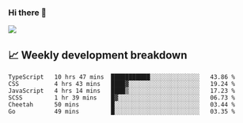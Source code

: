 ### Hi there 👋
<img align="center" src="https://github-readme-stats.vercel.app/api?username=Tumao727&show_icons=true&hide_title=true&theme=dracula" />


## 📈 Weekly development breakdown
<!--START_SECTION:waka-->

```text
TypeScript   10 hrs 47 mins  ███████████░░░░░░░░░░░░░░   43.86 %
CSS          4 hrs 43 mins   ████▓░░░░░░░░░░░░░░░░░░░░   19.24 %
JavaScript   4 hrs 14 mins   ████▒░░░░░░░░░░░░░░░░░░░░   17.23 %
SCSS         1 hr 39 mins    █▓░░░░░░░░░░░░░░░░░░░░░░░   06.73 %
Cheetah      50 mins         █░░░░░░░░░░░░░░░░░░░░░░░░   03.44 %
Go           49 mins         █░░░░░░░░░░░░░░░░░░░░░░░░   03.35 %
```

<!--END_SECTION:waka-->
